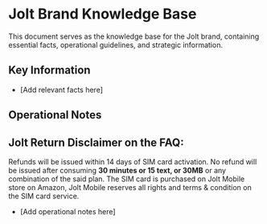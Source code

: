 # Jolt Brand Knowledge Base

This document serves as the knowledge base for the Jolt brand, containing essential facts, operational guidelines, and strategic information.

## Key Information

*   [Add relevant facts here]

## Operational Notes

## Jolt Return Disclaimer on the FAQ:
Refunds will be issued within 14 days of SIM card activation. No refund will be issued after consuming **30 minutes or 15 text, or 30MB** or any combination of the said plan. The SIM card is purchased on Jolt Mobile store on Amazon, Jolt Mobile reserves all rights and terms & condition on the SIM card service.

*   [Add operational notes here]